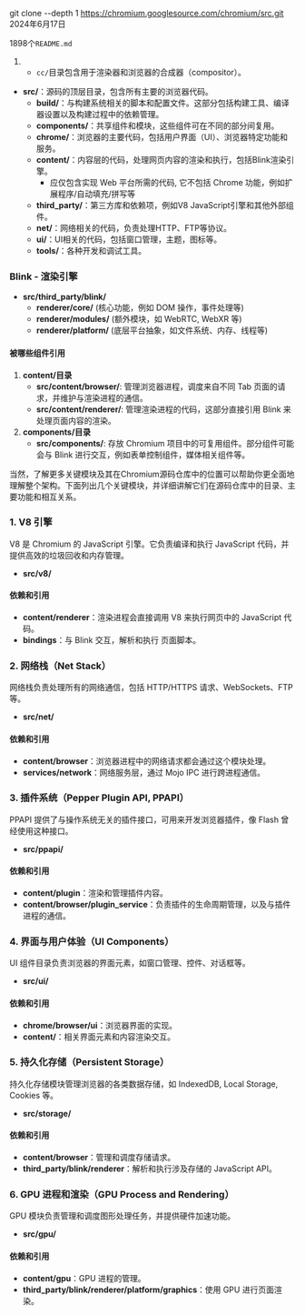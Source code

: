 git clone --depth 1 https://chromium.googlesource.com/chromium/src.git 2024年6月17日

1898个`README.md`
1. - `cc/`目录包含用于渲染器和浏览器的合成器（compositor）。

- **src/**：源码的顶层目录，包含所有主要的浏览器代码。
	- **build/**：与构建系统相关的脚本和配置文件。这部分包括构建工具、编译器设置以及构建过程中的依赖管理。
	- **components/**：共享组件和模块，这些组件可在不同的部分间复用。
	- **chrome/**：浏览器的主要代码，包括用户界面（UI）、浏览器特定功能和服务。
	- **content/**：内容层的代码，处理网页内容的渲染和执行，包括Blink渲染引擎。
		- 应仅包含实现 Web 平台所需的代码,  它不包括 Chrome 功能，例如扩展程序/自动填充/拼写等
	- **third_party/**：第三方库和依赖项，例如V8 JavaScript引擎和其他外部组件。
	- **net/**：网络相关的代码，负责处理HTTP、FTP等协议。
	- **ui/**：UI相关的代码，包括窗口管理，主题，图标等。
	- **tools/**：各种开发和调试工具。
	

### Blink - 渲染引擎
- **src/third_party/blink/**
    - **renderer/core/** (核心功能，例如 DOM 操作，事件处理等)
    - **renderer/modules/** (额外模块，如 WebRTC, WebXR 等)
    - **renderer/platform/** (底层平台抽象，如文件系统、内存、线程等)
#### 被哪些组件引用
1. **content/目录**
    - **src/content/browser/**: 管理浏览器进程，调度来自不同 Tab 页面的请求，并维护与渲染进程的通信。
    - **src/content/renderer/**: 管理渲染进程的代码，这部分直接引用 Blink 来处理页面内容的渲染。
2. **components/目录**
    - **src/components/**: 存放 Chromium 项目中的可复用组件。部分组件可能会与 Blink 进行交互，例如表单控制组件，媒体相关组件等。

当然，了解更多关键模块及其在Chromium源码仓库中的位置可以帮助你更全面地理解整个架构。下面列出几个关键模块，并详细讲解它们在源码仓库中的目录、主要功能和相互关系。

### 1. V8 引擎
V8 是 Chromium 的 JavaScript 引擎。它负责编译和执行 JavaScript 代码，并提供高效的垃圾回收和内存管理。
- **src/v8/**
#### 依赖和引用
- **content/renderer**：渲染进程会直接调用 V8 来执行网页中的 JavaScript 代码。
- **bindings**：与 Blink 交互，解析和执行 页面脚本。
### 2. 网络栈（Net Stack）
网络栈负责处理所有的网络通信，包括 HTTP/HTTPS 请求、WebSockets、FTP 等。
- **src/net/**
#### 依赖和引用
- **content/browser**：浏览器进程中的网络请求都会通过这个模块处理。
- **services/network**：网络服务层，通过 Mojo IPC 进行跨进程通信。
### 3. 插件系统（Pepper Plugin API, PPAPI）
PPAPI 提供了与操作系统无关的插件接口，可用来开发浏览器插件，像 Flash 曾经使用这种接口。
- **src/ppapi/**
#### 依赖和引用
- **content/plugin**：渲染和管理插件内容。
- **content/browser/plugin_service**：负责插件的生命周期管理，以及与插件进程的通信。
### 4. 界面与用户体验（UI Components）
UI 组件目录负责浏览器的界面元素，如窗口管理、控件、对话框等。
- **src/ui/**
#### 依赖和引用
- **chrome/browser/ui**：浏览器界面的实现。
- **content/**：相关界面元素和内容渲染交互。
### 5. 持久化存储（Persistent Storage）
持久化存储模块管理浏览器的各类数据存储，如 IndexedDB, Local Storage, Cookies 等。
- **src/storage/**
#### 依赖和引用
- **content/browser**：管理和调度存储请求。
- **third_party/blink/renderer**：解析和执行涉及存储的 JavaScript API。
### 6. GPU 进程和渲染（GPU Process and Rendering）
GPU 模块负责管理和调度图形处理任务，并提供硬件加速功能。
- **src/gpu/**
#### 依赖和引用
- **content/gpu**：GPU 进程的管理。
- **third_party/blink/renderer/platform/graphics**：使用 GPU 进行页面渲染。
